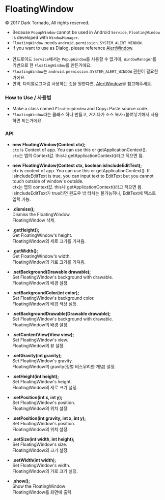 # FloatingWindow

© 2017 Dark Tornado, All rights reserved.

* Because `PopupWindow` cannot be used in Android `Service`, `FloatingWindow` is developed with `WindowManager`.
* `FloatingWindow` needs `android.permission.SYSTEM_ALERT_WINDOW.`
* If you want to use as Dialog, please reference [AlertWindow](https://github.com/DarkTornado/AlertWindow).
<br><br>
* 안드로이드 `Service`에서는 `PopupWindow`를 사용할 수 없기에, `WindowManager`를 기반으로 한 `FloatingWindow`를 만든거에요.
* `FloatingWindow`는 `android.permission.SYSTEM_ALERT_WINDOW` 권한이 필요한거에요.
* 만약, 다이얼로그처럼 사용하는 것을 원한다면, [AlertWindow](https://github.com/DarkTornado/AlertWindow)을 참고해주세요.

### How to Use / 사용법
* Make a class named `FloatingWindow` and Copy+Paste source code.
* `FloatingWindow`라는 클래스 하나 만들고, 거기다가 소스 복사+붙여넣기해서 사용하면 되는거에요.

### API

- <b>new FloatingWindow(Context ctx);</b><br>
`ctx` is Context of app. You can use this or getApplicationContext().<br>
`ctx`는 앱의 Context값. this나 getApplicationContext()라고 적으면 됨.

- <b>new FloatingWindow(Context ctx, boolean isIncludeEditText);</b><br>
ctx is context of app. You can use this or getApplicationContext(). If isIncludeEditText is true, you can input text to EditText but you cannot touch outside of window's outside.<br>
ctx는 앱의 context값. this나 getApplicationContext()라고 적으면 됨. isIncludeEditText가 true라면 윈도우 밖 터치는 불가능하나, EditText에 텍스트 입력 가능.

- <b>.dismiss();</b><br>
Dismiss the FloatingWindow.<br>
FloatingWindow 삭제.

- <b>.getHeight();</b><br>
Get FloatingWindow's height.<br>
FloatingWindow의 세로 크기를 가져옴.

- <b>.getWidth();</b><br>
Get FloatingWindow's width.<br>
FloatingWindow의 가로 크기를 가져옴.

- <b>.setBackground(Drawable drawable);</b><br>
Set FloatingWindow's background with drawable.<br>
FloatingWindow의 배경 설정.

- <b>.setBackgroundColor(int color);</b><br>
Set FloatingWindow's background color.<br>
FloatingWindow의 배경 색상 설정.

- <b>.setBackgroundDrawable(Drawable drawable);</b><br>
Set FloatingWindow's background with drawable.<br>
FloatingWindow의 배경 설정.

- <b>.setContentView(View view);</b><br>
Set FloatingWindow's view.<br>
FloatingWindow의 뷰 설정.

- <b>.setGravity(int gravity);</b><br>
Set FloatingWindow's gravity.<br>
FloatingWindow의 gravity(정렬 비스무리한 개념) 설정.

- <b>.setHeight(int height);</b><br>
Set FloatingWindow's height.<br>
FloatingWindow의 세로 크기 설정.

- <b>.setPosition(int x, int y);</b><br>
Set FloatingWindow's position.<br>
FloatingWindow의 위치 설정.

- <b>.setPosition(int gravity, int x, int y);</b><br>
Set FloatingWindow's position.<br>
FloatingWindow의 위치 설정.

- <b>.setSize(int width, int height);</b><br>
Set FloatingWindow's size.<br>
FloatingWindow의 크기 설정.

- <b>.setWidth(int width);</b><br>
Set FloatingWindow's width.<br>
FloatingWindow의 가로 크기 설정.

- <b>.show();</b><br>
Show the FloatingWindow<br>
FloatingWindow를 화면에 출력.

